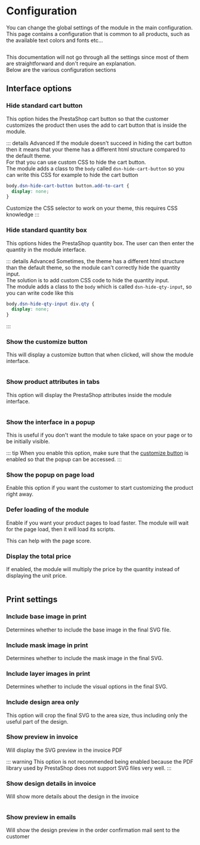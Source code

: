 # Configuration

You can change the global settings of the module in the main configuration.  
This page contains a configuration that is common to all products, such as the available text colors and fonts etc...

<img srcset="/productdesigner/images/configuration.jpg 2x">

This documentation will not go through all the settings since most of them are straightforward and don't require an
explanation.   
Below are the various configuration sections

## Interface options

### Hide standard cart button

This option hides the PrestaShop cart button so that the customer customizes the product then uses the add to cart
button that is inside the module.

::: details Advanced If the module doesn't succeed in hiding the cart button then it means that your theme has a
different html structure compared to the default theme.  
For that you can use custom CSS to hide the cart button.  
The module adds a class to the `body` called `dsn-hide-cart-button` so you can write this CSS for example to hide the
cart button

```css
body.dsn-hide-cart-button button.add-to-cart {
  display: none;
}
```

Customize the CSS selector to work on your theme, this requires CSS knowledge
:::

### Hide standard quantity box

This options hides the PrestaShop quantity box. The user can then enter the quantity in the module interface.

::: details Advanced Sometimes, the theme has a different html structure than the default theme, so the module can't
correctly hide the quantity input.  
The solution is to add custom CSS code to hide the quantity input.  
The module adds a class to the `body` which is called `dsn-hide-qty-input`, so you can write code like this

```css
body.dsn-hide-qty-input div.qty {
  display: none;
}
```

:::

### Show the customize button

This will display a customize button that when clicked, will show the module interface.

<img srcset="/productdesigner/images/customize.jpg 2x">

### Show product attributes in tabs

This option will display the PrestaShop attributes inside the module interface.

<img srcset="/productdesigner/images/attributes.jpg 2x">

### Show the interface in a popup

This is useful if you don't want the module to take space on your page or to be initially visible.

::: tip
When you enable this option, make sure that the [customize button](#show-the-customize-button) is enabled
so that the popup can be accessed. 
:::

### Show the popup on page load

Enable this option if you want the customer to start customizing the product right away.

### Defer loading of the module

Enable if you want your product pages to load faster. The module will wait for the page load, then it will load its scripts. 

This can help with the page score.

### Display the total price

If enabled, the module will multiply the price by the quantity instead of displaying the unit price.

<img srcset="/productdesigner/images/total-price.jpg 2x">

## Print settings

### Include base image in print
Determines whether to include the base image in the final SVG file.

### Include mask image in print
Determines whether to include the mask image in the final SVG.

### Include layer images in print
Determines whether to include the visual options in the final SVG.

### Include design area only
This option will crop the final SVG to the area size, thus including only the useful part of the design.

### Show preview in invoice <Badge text="Not recommended" type="error"/>
Will display the SVG preview in the invoice PDF 

::: warning
This option is not recommended being enabled because the PDF library used by PrestaShop does not support SVG files very well.
:::

### Show design details in invoice
Will show more details about the design in the invoice

<img srcset="/productdesigner/images/invoice-details.jpg 2x">

### Show preview in emails
Will show the design preview in the order confirmation mail sent to the customer

